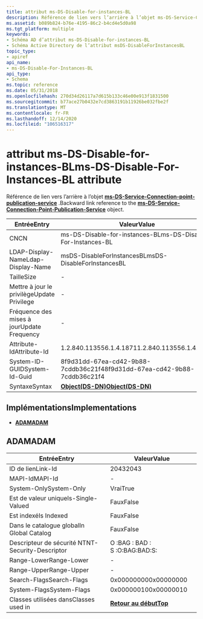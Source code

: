 ```yaml
---
title: attribut ms-DS-Disable-for-instances-BL
description: Référence de lien vers l’arrière à l’objet ms-DS-Service-Connection-point-publication-service.
ms.assetid: b089b824-b76e-4195-86c2-b4cd4e5d0a98
ms.tgt_platform: multiple
keywords:
- Schéma AD d’attribut ms-DS-Disable-for-instances-BL
- Schéma Active Directory de l’attribut msDS-DisableForInstancesBL
topic_type:
- apiref
api_name:
- ms-DS-Disable-For-Instances-BL
api_type:
- Schema
ms.topic: reference
ms.date: 05/31/2018
ms.openlocfilehash: 270d34d26117a7d615b133c46e00e913f1831500
ms.sourcegitcommit: b77ace27b0432e7cd3863191b11926be032fbe2f
ms.translationtype: MT
ms.contentlocale: fr-FR
ms.lasthandoff: 12/14/2020
ms.locfileid: "106516317"
---
```

# <a name="ms-ds-disable-for-instances-bl-attribute"></a><span data-ttu-id="b7d6e-105">attribut ms-DS-Disable-for-instances-BL</span><span class="sxs-lookup"><span data-stu-id="b7d6e-105">ms-DS-Disable-For-Instances-BL attribute</span></span>

<span data-ttu-id="b7d6e-106">Référence de lien vers l’arrière à l’objet [**ms-DS-Service-Connection-point-publication-service**](c-msds-serviceconnectionpointpublicationservice.md) .</span><span class="sxs-lookup"><span data-stu-id="b7d6e-106">Backward link reference to the [**ms-DS-Service-Connection-Point-Publication-Service**](c-msds-serviceconnectionpointpublicationservice.md) object.</span></span>



| <span data-ttu-id="b7d6e-107">Entrée</span><span class="sxs-lookup"><span data-stu-id="b7d6e-107">Entry</span></span> | <span data-ttu-id="b7d6e-108">Valeur</span><span class="sxs-lookup"><span data-stu-id="b7d6e-108">Value</span></span> |
|-------------------|-----------------------------------------|
| <span data-ttu-id="b7d6e-109">CN</span><span class="sxs-lookup"><span data-stu-id="b7d6e-109">CN</span></span>                | <span data-ttu-id="b7d6e-110">ms-DS-Disable-for-instances-BL</span><span class="sxs-lookup"><span data-stu-id="b7d6e-110">ms-DS-Disable-For-Instances-BL</span></span>          |
| <span data-ttu-id="b7d6e-111">LDAP-Display-Name</span><span class="sxs-lookup"><span data-stu-id="b7d6e-111">Ldap-Display-Name</span></span> | <span data-ttu-id="b7d6e-112">msDS-DisableForInstancesBL</span><span class="sxs-lookup"><span data-stu-id="b7d6e-112">msDS-DisableForInstancesBL</span></span>              |
| <span data-ttu-id="b7d6e-113">Taille</span><span class="sxs-lookup"><span data-stu-id="b7d6e-113">Size</span></span>              | \-                                      |
| <span data-ttu-id="b7d6e-114">Mettre à jour le privilège</span><span class="sxs-lookup"><span data-stu-id="b7d6e-114">Update Privilege</span></span>  | \-                                      |
| <span data-ttu-id="b7d6e-115">Fréquence des mises à jour</span><span class="sxs-lookup"><span data-stu-id="b7d6e-115">Update Frequency</span></span>  | \-                                      |
| <span data-ttu-id="b7d6e-116">Attribute-Id</span><span class="sxs-lookup"><span data-stu-id="b7d6e-116">Attribute-Id</span></span>      | <span data-ttu-id="b7d6e-117">1.2.840.113556.1.4.1871</span><span class="sxs-lookup"><span data-stu-id="b7d6e-117">1.2.840.113556.1.4.1871</span></span>                 |
| <span data-ttu-id="b7d6e-118">System-ID-GUID</span><span class="sxs-lookup"><span data-stu-id="b7d6e-118">System-Id-Guid</span></span>    | <span data-ttu-id="b7d6e-119">8f9d31dd-67ea-cd42-9b88-7cddb36c21f4</span><span class="sxs-lookup"><span data-stu-id="b7d6e-119">8f9d31dd-67ea-cd42-9b88-7cddb36c21f4</span></span>    |
| <span data-ttu-id="b7d6e-120">Syntaxe</span><span class="sxs-lookup"><span data-stu-id="b7d6e-120">Syntax</span></span>            | [<span data-ttu-id="b7d6e-121">**Object(DS-DN)**</span><span class="sxs-lookup"><span data-stu-id="b7d6e-121">**Object(DS-DN)**</span></span>](s-object-ds-dn.md) |



## <a name="implementations"></a><span data-ttu-id="b7d6e-122">Implémentations</span><span class="sxs-lookup"><span data-stu-id="b7d6e-122">Implementations</span></span>

-   [<span data-ttu-id="b7d6e-123">**ADAM**</span><span class="sxs-lookup"><span data-stu-id="b7d6e-123">**ADAM**</span></span>](#adam)

## <a name="adam"></a><span data-ttu-id="b7d6e-124">ADAM</span><span class="sxs-lookup"><span data-stu-id="b7d6e-124">ADAM</span></span>



| <span data-ttu-id="b7d6e-125">Entrée</span><span class="sxs-lookup"><span data-stu-id="b7d6e-125">Entry</span></span> | <span data-ttu-id="b7d6e-126">Valeur</span><span class="sxs-lookup"><span data-stu-id="b7d6e-126">Value</span></span> |
|------------------------|---------------------------------|
| <span data-ttu-id="b7d6e-127">ID de lien</span><span class="sxs-lookup"><span data-stu-id="b7d6e-127">Link-Id</span></span>                | <span data-ttu-id="b7d6e-128">2043</span><span class="sxs-lookup"><span data-stu-id="b7d6e-128">2043</span></span>                            |
| <span data-ttu-id="b7d6e-129">MAPI-Id</span><span class="sxs-lookup"><span data-stu-id="b7d6e-129">MAPI-Id</span></span>                | \-                              |
| <span data-ttu-id="b7d6e-130">System-Only</span><span class="sxs-lookup"><span data-stu-id="b7d6e-130">System-Only</span></span>            | <span data-ttu-id="b7d6e-131">Vrai</span><span class="sxs-lookup"><span data-stu-id="b7d6e-131">True</span></span>                            |
| <span data-ttu-id="b7d6e-132">Est de valeur unique</span><span class="sxs-lookup"><span data-stu-id="b7d6e-132">Is-Single-Valued</span></span>       | <span data-ttu-id="b7d6e-133">Faux</span><span class="sxs-lookup"><span data-stu-id="b7d6e-133">False</span></span>                           |
| <span data-ttu-id="b7d6e-134">Est indexé</span><span class="sxs-lookup"><span data-stu-id="b7d6e-134">Is Indexed</span></span>             | <span data-ttu-id="b7d6e-135">Faux</span><span class="sxs-lookup"><span data-stu-id="b7d6e-135">False</span></span>                           |
| <span data-ttu-id="b7d6e-136">Dans le catalogue global</span><span class="sxs-lookup"><span data-stu-id="b7d6e-136">In Global Catalog</span></span>      | <span data-ttu-id="b7d6e-137">Faux</span><span class="sxs-lookup"><span data-stu-id="b7d6e-137">False</span></span>                           |
| <span data-ttu-id="b7d6e-138">Descripteur de sécurité NT</span><span class="sxs-lookup"><span data-stu-id="b7d6e-138">NT-Security-Descriptor</span></span> | <span data-ttu-id="b7d6e-139">O :BAG : BAD : S :</span><span class="sxs-lookup"><span data-stu-id="b7d6e-139">O:BAG:BAD:S:</span></span>                    |
| <span data-ttu-id="b7d6e-140">Range-Lower</span><span class="sxs-lookup"><span data-stu-id="b7d6e-140">Range-Lower</span></span>            | \-                              |
| <span data-ttu-id="b7d6e-141">Range-Upper</span><span class="sxs-lookup"><span data-stu-id="b7d6e-141">Range-Upper</span></span>            | \-                              |
| <span data-ttu-id="b7d6e-142">Search-Flags</span><span class="sxs-lookup"><span data-stu-id="b7d6e-142">Search-Flags</span></span>           | <span data-ttu-id="b7d6e-143">0x00000000</span><span class="sxs-lookup"><span data-stu-id="b7d6e-143">0x00000000</span></span>                      |
| <span data-ttu-id="b7d6e-144">System-Flags</span><span class="sxs-lookup"><span data-stu-id="b7d6e-144">System-Flags</span></span>           | <span data-ttu-id="b7d6e-145">0x00000010</span><span class="sxs-lookup"><span data-stu-id="b7d6e-145">0x00000010</span></span>                      |
| <span data-ttu-id="b7d6e-146">Classes utilisées dans</span><span class="sxs-lookup"><span data-stu-id="b7d6e-146">Classes used in</span></span>        | [<span data-ttu-id="b7d6e-147">**Retour au début**</span><span class="sxs-lookup"><span data-stu-id="b7d6e-147">**Top**</span></span>](c-top.md)<br/> |



 

 





